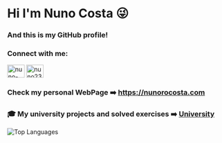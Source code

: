 # Hi I'm Nuno Costa :stuck_out_tongue_winking_eye:
### And this is my GitHub profile!
### Connect with me:

<p align="left">
<a href="https://linkedin.com/in/nuno-costa-705795232" target="blank"><img align="center" src="https://raw.githubusercontent.com/rahuldkjain/github-profile-readme-generator/master/src/images/icons/Social/linked-in-alt.svg" alt="nuno-costa-705795232" height="30" width="40" /></a>
<a href="https://instagram.com/nuno23costa" target="blank"><img align="center" src="https://raw.githubusercontent.com/rahuldkjain/github-profile-readme-generator/master/src/images/icons/Social/instagram.svg" alt="nuno23costa" height="30" width="40" /></a>
</p>

### Check my personal WebPage :arrow_right: https://nunorocosta.com

### :mortar_board: My university projects and solved exercises :arrow_right: [University](https://github.com/Nuno23C/University)

![Top Languages](https://github-readme-stats.vercel.app/api/top-langs/?username=Nuno23C&layout=compact&theme=dark)
